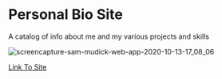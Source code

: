 # Personal Bio Site

A catalog of info about me and my various projects and skills

![screencapture-sam-mudick-web-app-2020-10-13-17_08_06](https://user-images.githubusercontent.com/65687019/95921336-b80b9180-0d76-11eb-8565-e4e5f0d32c32.png)

<a href="https://sam-mudick.web.app/">Link To Site</a>
